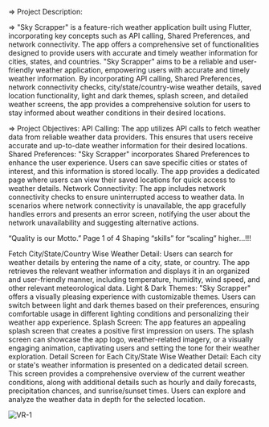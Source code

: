 =>  Project Description:

=> "Sky Scrapper" is a feature-rich weather application built using Flutter, incorporating key
concepts such as API calling, Shared Preferences, and network connectivity. The app offers a
comprehensive set of functionalities designed to provide users with accurate and timely weather
information for cities, states, and countries.
"Sky Scrapper" aims to be a reliable and user-friendly weather application, empowering users
with accurate and timely weather information. By incorporating API calling, Shared Preferences,
network connectivity checks, city/state/country-wise weather details, saved location
functionality, light and dark themes, splash screen, and detailed weather screens, the app
provides a comprehensive solution for users to stay informed about weather conditions in their
desired locations.

=> Project Objectives:
API Calling: The app utilizes API calls to fetch weather data from reliable weather data
providers. This ensures that users receive accurate and up-to-date weather information for their
desired locations.
Shared Preferences: "Sky Scrapper" incorporates Shared Preferences to enhance the user
experience. Users can save specific cities or states of interest, and this information is stored
locally. The app provides a dedicated page where users can view their saved locations for quick
access to weather details.
Network Connectivity: The app includes network connectivity checks to ensure uninterrupted
access to weather data. In scenarios where network connectivity is unavailable, the app
gracefully handles errors and presents an error screen, notifying the user about the network
unavailability and suggesting alternative actions.

“Quality is our Motto.” Page 1 of 4 Shaping “skills” for “scaling” higher...!!!

Fetch City/State/Country Wise Weather Detail: Users can search for weather details by
entering the name of a city, state, or country. The app retrieves the relevant weather information
and displays it in an organized and user-friendly manner, including temperature, humidity, wind
speed, and other relevant meteorological data.
Light & Dark Themes: "Sky Scrapper" offers a visually pleasing experience with customizable
themes. Users can switch between light and dark themes based on their preferences, ensuring
comfortable usage in different lighting conditions and personalizing their weather app
experience.
Splash Screen: The app features an appealing splash screen that creates a positive first
impression on users. The splash screen can showcase the app logo, weather-related imagery, or a
visually engaging animation, captivating users and setting the tone for their weather exploration.
Detail Screen for Each City/State Wise Weather Detail: Each city or state's weather
information is presented on a dedicated detail screen. This screen provides a comprehensive
overview of the current weather conditions, along with additional details such as hourly and
daily forecasts, precipitation chances, and sunrise/sunset times. Users can explore and analyze
the weather data in depth for the selected location.

![VR-1](https://github.com/user-attachments/assets/bc75e010-eb55-4d5d-8057-3001b7edf773)









